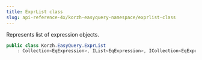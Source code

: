```yaml
---
title: ExprList class
slug: api-reference-4x/korzh-easyquery-namespace/exprlist-class
---
```


Represents list of expression objects.
```csharp
public class Korzh.EasyQuery.ExprList
    : Collection<EqExpression>, IList<EqExpression>, ICollection<EqExpression>, IEnumerable<EqExpression>, IEnumerable, IList, ICollection, IReadOnlyList<EqExpression>, IReadOnlyCollection<EqExpression>

```